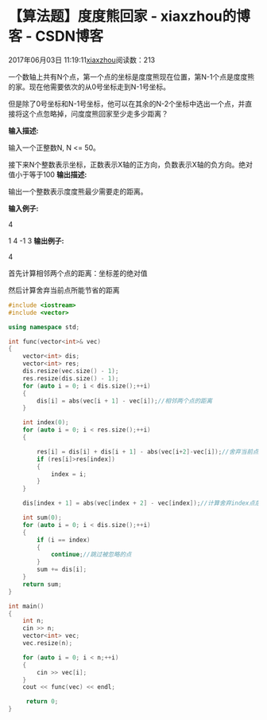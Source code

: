 # 【算法题】度度熊回家 - xiaxzhou的博客 - CSDN博客





2017年06月03日 11:19:11[xiaxzhou](https://me.csdn.net/xiaxzhou)阅读数：213








> 
一个数轴上共有N个点，第一个点的坐标是度度熊现在位置，第N-1个点是度度熊的家。现在他需要依次的从0号坐标走到N-1号坐标。 

  但是除了0号坐标和N-1号坐标，他可以在其余的N-2个坐标中选出一个点，并直接将这个点忽略掉，问度度熊回家至少走多少距离？ 

**输入描述:**

  输入一个正整数N, N <= 50。 

  接下来N个整数表示坐标，正数表示X轴的正方向，负数表示X轴的负方向。绝对值小于等于100
**输出描述:**

  输出一个整数表示度度熊最少需要走的距离。

**输入例子:**

  4 

  1 4 -1 3
**输出例子:**

  4

首先计算相邻两个点的距离：坐标差的绝对值 

然后计算舍弃当前点所能节省的距离

```cpp
#include <iostream>
#include <vector>

using namespace std;

int func(vector<int>& vec)
{
    vector<int> dis;
    vector<int> res;
    dis.resize(vec.size() - 1);
    res.resize(dis.size() - 1);
    for (auto i = 0; i < dis.size();++i)
    {
        dis[i] = abs(vec[i + 1] - vec[i]);//相邻两个点的距离
    }

    int index(0);
    for (auto i = 0; i < res.size();++i)
    {

        res[i] = dis[i] + dis[i + 1] - abs(vec[i+2]-vec[i]);//舍弃当前点所能节省的距离
        if (res[i]>res[index])
        {
            index = i;
        }
    }

    dis[index + 1] = abs(vec[index + 2] - vec[index]);//计算舍弃index点后的新距离

    int sum(0);
    for (auto i = 0; i < dis.size();++i)
    {
        if (i == index)
        {
            continue;//跳过被忽略的点
        }
        sum += dis[i];
    }
    return sum;
}

int main()
{
    int n;
    cin >> n;
    vector<int> vec;
    vec.resize(n);

    for (auto i = 0; i < n;++i)
    {
        cin >> vec[i];
    }
    cout << func(vec) << endl;

     return 0;
}
```






